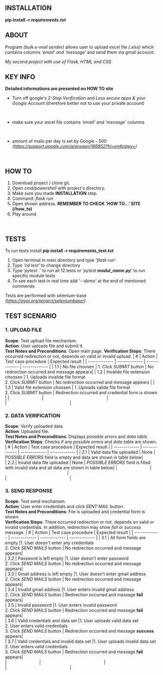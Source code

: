 ## INSTALLATION

**pip install -r *requirements.txt***
<br />

## ABOUT

Program *(bulk e-mail sender)* allows user to upload excel file *(.xlsx)* which contains columns *'email' and 'message'* and send them via gmail account.
<br />

*My second project with use of Flask, HTML and CSS*
<br />

## KEY INFO

**Detailed informations are presented on HOW TO site**
<br />

- Turn off google's *2-Step Verification* and *Less secure apps & your Google Account* (therefore better not to use your private account)
<br />

- make sure your excel file contains *'email' and 'message'* columns
<br />

- amount of mails per day is set by Google - 500 *(https://support.google.com/a/answer/166852?hl=en#zippy=)*
<br />

## HOW TO
1. Download project / clone git. 
2. Open *cmd/powershell* with project's directory.
3. Make sure you made **INSTALLATION** step.
4. Command: *flask run* 
5. Open shown address. **REMEMBER TO CHECK 'HOW TO...' SITE (/how_to)**
6. Play around
<br />

## TESTS

To run tests install **pip install -r requirements_test.txt**
<br />

1. Open terminal in main directory and type *'flask run'* 
2. Type *'cd test'* to change directory
3. Type *'pytest .*' to run all 12 tests or *'pytest **modul_name.py**'* to run specific module tests
4. To see each test in real time add *'--demo'* at the end of mentioned commends


Tests are performed with selenium-base *(https://pypi.org/project/seleniumbase/)*.
<br />

## TEST SCENARIO 

### 1. UPLOAD FILE 
**Scope**: Test upload file mechanism.  
**Action**: User uploads file and submit it.  
**Test Notes and Preconditions**: Open main page.
**Verification Steps**: There occurred redirection or not, depends on valid or invalid upload.
| #                   | Action           | Test case procedure | Expected result |
| ------------- | ------------- |  ------------- |  ------------- | 
| 1.1 | No file choosen  | 1. Click *SUBMIT* button | No redirection occurred and message appears|
| 1.2 | Invalide file extension choosen  | 1. Uploads invalide file format <br /> 2. Click *SUBMIT* button | No redirection occurred and message appears |
| 1.3 | Valid file extension choosen  | 1. Uploads valide file format <br /> 2. Click *SUBMIT* button | Redirection occurred and credential form is shown |
| <img width=100/> | <img width=200/> |  <img width=500/> |  <img width=200/> |

### 2. DATA VERIFICATION
**Scope**: Verify uploaded data.  
**Action**: Uploaded file.  
**Test Notes and Preconditions**: Displays *possible errors* and *data table*.  
**Verification Steps**: Checks if any *possible errors* and *data table* are shown.
| #                   | Action           | Test case procedure | Expected result |
| ------------- | ------------- |  ------------- |  ------------- | 
| 2.1 | Valid data file uploaded | None | *POSSIBLE ERRORS* field is empty and data are shown in table below| <br />
| 2.2 | Invalid data file uploaded | None | *POSSIBLE ERRORS* field is filled with invalid data and all data are shown in table below|
| <img width=100/> | <img width=200/> |  <img width=500/> |  <img width=200/> |

### 3. SEND RESPONSE 
**Scope**: Test send mechanism.  
**Action**: User enter credentials and click *SENT MAIL* button.  
**Test Notes and Preconditions**: File is uploaded and credential form is shown.  
**Verification Steps**: There occurred redirection or not, depends on valid or invalid credentials. In addition, redirection may show *fail* or *success* message.
| #                   | Action           | Test case procedure | Expected result |
| ------------- | ------------- |  ------------- |  ------------- | 
| 3.1 | All form fields are empty  |1. User doesn't enter any credentials <br /> 2. Click *SEND MAILS* button | No redirection occurred and message appears| <br />
| 3.2 | Password is left empty  |1. User doesn't enter password <br /> 2. Click *SEND MAILS* button | No redirection occurred and message appears| <br />
| 3.3 | Gmail address is left empty  |1. User doesn't enter gmail address <br /> 2. Click *SEND MAILS* button | No redirection occurred and message appears| <br />
| 3.4 | Invalid gmail address  |1. User enters invalid gmail address <br /> 2. Click *SEND MAILS* button | Redirection occurred and message **fail** appears| <br />
| 3.5 | Invalid password  |1. User enters invalid password <br /> 2. Click *SEND MAILS* button | Redirection occurred and message **fail** appears| <br />
| 3.6 | Valid credentials and data set |1. User uploads valid data set <br /> 2. User enters valid credentials <br /> 3. Click *SEND MAILS* button | Redirection occurred and message **success** appears| <br />
| 3.7 | Valid credentials and invalid data set |1. User uploads invalid data set <br /> 2. User enters valid credentials <br /> 3. Click *SEND MAILS* button | Redirection occurred and message **fail** appears| <br />
| <img width=100/> | <img width=200/> |  <img width=500/> |  <img width=200/> |